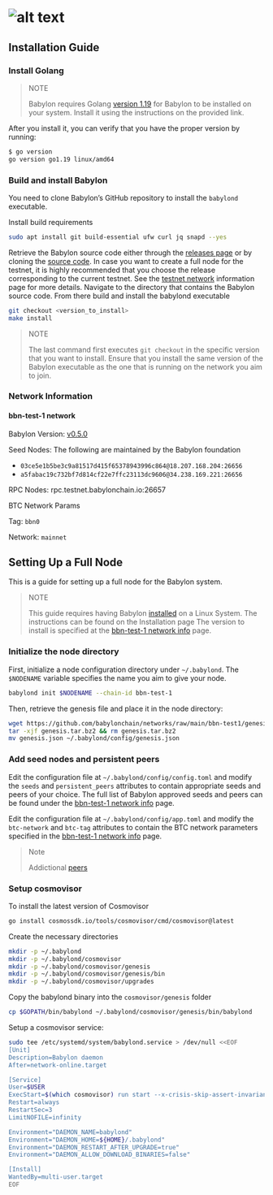 # ![alt text](https://raw.githubusercontent.com/ksalab/nodes/main/logo/babylon.webp "BABYLON")

## Installation Guide

### Install Golang

> NOTE
> 
> Babylon requires Golang [version 1.19](https://go.dev/doc/install) for Babylon to be installed on your system. Install it using the instructions on the provided link.

After you install it, you can verify that you have the proper version by running:

```bash
$ go version
go version go1.19 linux/amd64
```

### Build and install Babylon

You need to clone Babylon’s GitHub repository to install the `babylond` executable.

Install build requirements

```bash
sudo apt install git build-essential ufw curl jq snapd --yes
```

Retrieve the Babylon source code either through the [releases page](https://github.com/babylonchain/babylon/releases) or by cloning the [source code](https://github.com/babylonchain/babylon). In case you want to create a full node for the testnet, it is highly recommended that you choose the release corresponding to the current testnet. See the [testnet network](https://docs.babylonchain.io/docs/testnet/network-information) information page for more details.
Navigate to the directory that contains the Babylon source code. From there build and install the babylond executable

```bash
git checkout <version_to_install>
make install
```

> NOTE
>
> The last command first executes `git checkout` in the specific version that you want to install. Ensure that you install the same version of the Babylon executable as the one that is running on the network you aim to join.

### Network Information

#### bbn-test-1 network

Babylon Version: [v0.5.0](https://github.com/babylonchain/babylon/tree/v0.5.0)

Seed Nodes: The following are maintained by the Babylon foundation

- `03ce5e1b5be3c9a81517d415f65378943996c864@18.207.168.204:26656`
- `a5fabac19c732bf7d814cf22e7ffc23113dc9606@34.238.169.221:26656`

RPC Nodes: rpc.testnet.babylonchain.io:26657

BTC Network Params

Tag: `bbn0`

Network: `mainnet`

## Setting Up a Full Node

This is a guide for setting up a full node for the Babylon system.

> NOTE
> 
> This guide requires having Babylon [installed](https://github.com/ksalab/nodes-manual/new/main/node#build-and-install-babylon) on a Linux System. The instructions can be found on the Installation page The version to install is specified at the [bbn-test-1 network info](https://github.com/ksalab/nodes-manual/new/main/node#network-information) page.

### Initialize the node directory

First, initialize a node configuration directory under `~/.babylond`. The `$NODENAME` variable specifies the name you aim to give your node.

```bash
babylond init $NODENAME --chain-id bbn-test-1
```

Then, retrieve the genesis file and place it in the node directory:

```bash
wget https://github.com/babylonchain/networks/raw/main/bbn-test1/genesis.tar.bz2
tar -xjf genesis.tar.bz2 && rm genesis.tar.bz2
mv genesis.json ~/.babylond/config/genesis.json
```

### Add seed nodes and persistent peers

Edit the configuration file at `~/.babylond/config/config.toml` and modify the `seeds` and `persistent_peers` attributes to contain appropriate seeds and peers of your choice. The full list of Babylon approved seeds and peers can be found under the [bbn-test-1 network info](https://github.com/ksalab/nodes-manual/new/main/node#network-information) page.

Edit the configuration file at `~/.babylond/config/app.toml` and modify the `btc-network` and `btc-tag` attributes to contain the BTC network parameters specified in the [bbn-test-1 network info](https://github.com/ksalab/nodes-manual/new/main/node#network-information) page.

> Note
>
> Addictional [peers](https://polkachu.com/testnets/babylon/peers)

### Setup cosmovisor

To install the latest version of Cosmovisor

```bash
go install cosmossdk.io/tools/cosmovisor/cmd/cosmovisor@latest
```

Create the necessary directories

```bash
mkdir -p ~/.babylond
mkdir -p ~/.babylond/cosmovisor
mkdir -p ~/.babylond/cosmovisor/genesis
mkdir -p ~/.babylond/cosmovisor/genesis/bin
mkdir -p ~/.babylond/cosmovisor/upgrades
```

Copy the babylond binary into the `cosmovisor/genesis` folder

```bash
cp $GOPATH/bin/babylond ~/.babylond/cosmovisor/genesis/bin/babylond
```

Setup a cosmovisor service:

```bash
sudo tee /etc/systemd/system/babylond.service > /dev/null <<EOF
[Unit]
Description=Babylon daemon
After=network-online.target

[Service]
User=$USER
ExecStart=$(which cosmovisor) run start --x-crisis-skip-assert-invariants
Restart=always
RestartSec=3
LimitNOFILE=infinity

Environment="DAEMON_NAME=babylond"
Environment="DAEMON_HOME=${HOME}/.babylond"
Environment="DAEMON_RESTART_AFTER_UPGRADE=true"
Environment="DAEMON_ALLOW_DOWNLOAD_BINARIES=false"

[Install]
WantedBy=multi-user.target
EOF
```


